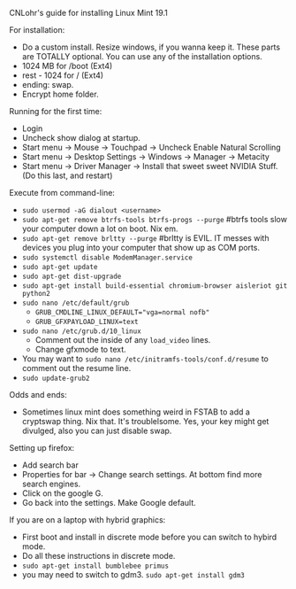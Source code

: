 CNLohr's guide for installing Linux Mint 19.1

For installation:
 * Do a custom install.  Resize windows, if you wanna keep it.  These parts are TOTALLY optional.  You can use any of the installation options.
 * 1024 MB for /boot (Ext4)
 * rest - 1024 for / (Ext4)
 * ending: swap.
 * Encrypt home folder.

Running for the first time:
 * Login
 * Uncheck show dialog at startup.
 * Start menu -> Mouse -> Touchpad -> Uncheck Enable Natural Scrolling
 * Start menu -> Desktop Settings -> Windows -> Manager -> Metacity
 * Start menu -> Driver Manager -> Install that sweet sweet NVIDIA Stuff. (Do this last, and restart)

Execute from command-line:
 * `sudo usermod -aG dialout <username>`
 * `sudo apt-get remove btrfs-tools btrfs-progs --purge` #btrfs tools slow your computer down a lot on boot.  Nix em.
 * `sudo apt-get remove brltty --purge` #brltty is EVIL.  IT messes with devices you plug into your computer that show up as COM ports.
 * `sudo systemctl disable ModemManager.service`
 * `sudo apt-get update`
 * `sudo apt-get dist-upgrade`
 * `sudo apt-get install build-essential chromium-browser aisleriot git python2`
 * `sudo nano /etc/default/grub`
   * `GRUB_CMDLINE_LINUX_DEFAULT="vga=normal nofb"`
   * `GRUB_GFXPAYLOAD_LINUX=text`
 * `sudo nano /etc/grub.d/10_linux`
   * Comment out the inside of any `load_video` lines.
   * Change gfxmode to text.
 * You may want to `sudo nano /etc/initramfs-tools/conf.d/resume` to comment out the resume line.
 * `sudo update-grub2`

Odds and ends:
 * Sometimes linux mint does something weird in FSTAB to add a cryptswap thing.  Nix that.  It's troublelsome.  Yes, your key might get divulged, also you can just disable swap.

Setting up firefox:
 * Add search bar
 * Properties for bar -> Change search settings.  At bottom find more search engines.
 * Click on the google G.
 * Go back into the settings.  Make Google default.

If you are on a laptop with hybrid graphics:
  * First boot and install in discrete mode before you can switch to hybird mode.
  * Do all these instructions in discrete mode.
  * `sudo apt-get install bumblebee primus`
  * you may need to switch to gdm3.  `sudo apt-get install gdm3`
